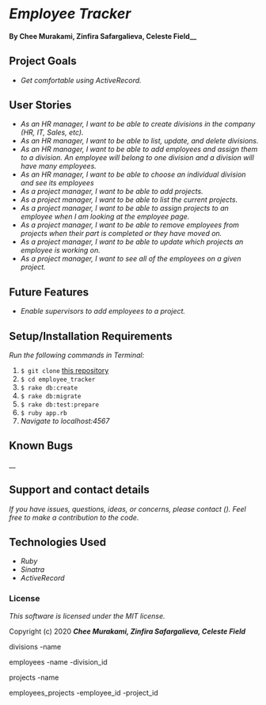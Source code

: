 # _Employee Tracker_


#### By Chee Murakami, Zinfira Safargalieva, Celeste Field__

## Project Goals
* _Get comfortable using ActiveRecord._

## User Stories
* _As an HR manager, I want to be able to create divisions in the company (HR, IT, Sales, etc)._
* _As an HR manager, I want to be able to list, update, and delete divisions._
* _As an HR manager, I want to be able to add employees and assign them to a division. An employee will belong to one division and a division will have many employees._
* _As an HR manager, I want to be able to choose an individual division and see its employees_
* _As a project manager, I want to be able to add projects._
* _As a project manager, I want to be able to list the current projects._
* _As a project manager, I want to be able to assign projects to an employee when I am looking at the employee page._
* _As a project manager, I want to be able to remove employees from projects when their part is completed or they have moved on._
* _As a project manager, I want to be able to update which projects an employee is working on._
* _As a project manager, I want to see all of the employees on a given project._

## Future Features
* _Enable supervisors to add employees to a project._

## Setup/Installation Requirements
_Run the following commands in Terminal:_

1. `$ git clone` [this repository]()
2. `$ cd employee_tracker`
3. `$ rake db:create`
4. `$ rake db:migrate`
5. `$ rake db:test:prepare`
6. `$ ruby app.rb`
7. _Navigate to localhost:4567_

## Known Bugs
__

## Support and contact details
_If you have issues, questions, ideas, or concerns, please contact (). Feel free to make a contribution to the code._

## Technologies Used
* _Ruby_
* _Sinatra_
* _ActiveRecord_

### License
*This software is licensed under the MIT license.*

Copyright (c) 2020 **_Chee Murakami, Zinfira Safargalieva, Celeste Field_**



divisions
-name

employees
-name
-division_id

projects
-name

employees_projects
-employee_id
-project_id






